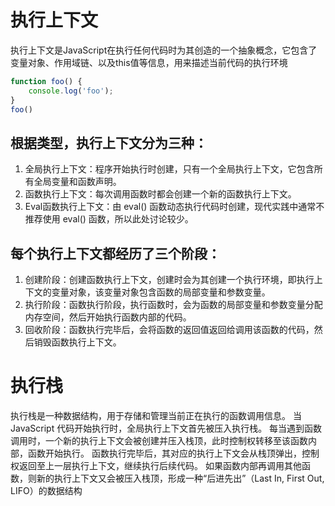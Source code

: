 # 执行上下文
执行上下文是JavaScript在执行任何代码时为其创造的一个抽象概念，它包含了变量对象、作用域链、以及this值等信息，用来描述当前代码的执行环境
```javascript
function foo() {
    console.log('foo');
}
foo()
```
## 根据类型，执行上下文分为三种：
1. 全局执行上下文：程序开始执行时创建，只有一个全局执行上下文，它包含所有全局变量和函数声明。
2. 函数执行上下文：每次调用函数时都会创建一个新的函数执行上下文。
3. Eval函数执行上下文：由 eval() 函数动态执行代码时创建，现代实践中通常不推荐使用 eval() 函数，所以此处讨论较少。


 ## 每个执行上下文都经历了三个阶段：
1. 创建阶段：创建函数执行上下文，创建时会为其创建一个执行环境，即执行上下文的变量对象，该变量对象包含函数的局部变量和参数变量。
2. 执行阶段：函数执行阶段，执行函数时，会为函数的局部变量和参数变量分配内存空间，然后开始执行函数内部的代码。
3. 回收阶段：函数执行完毕后，会将函数的返回值返回给调用该函数的代码，然后销毁函数执行上下文。



# 执行栈
执行栈是一种数据结构，用于存储和管理当前正在执行的函数调用信息。
当 JavaScript 代码开始执行时，全局执行上下文首先被压入执行栈。
每当遇到函数调用时，一个新的执行上下文会被创建并压入栈顶，此时控制权转移至该函数内部，函数开始执行。
函数执行完毕后，其对应的执行上下文会从栈顶弹出，控制权返回至上一层执行上下文，继续执行后续代码。
如果函数内部再调用其他函数，则新的执行上下文又会被压入栈顶，形成一种“后进先出”（Last In, First Out, LIFO）的数据结构
